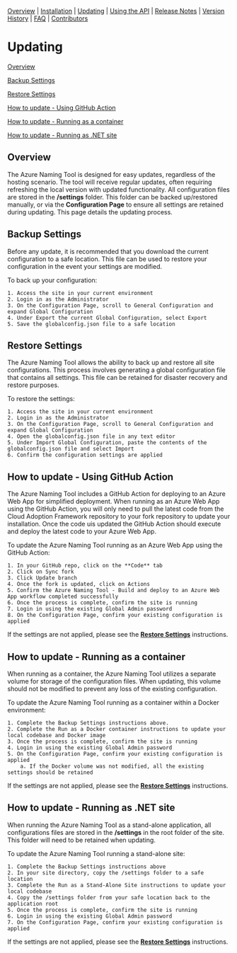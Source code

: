 [Overview](/README.md) | [Installation](/docs/INSTALLATION.md) | [Updating](/docs/UPDATING.md) | [Using the API](/docs/USINGTHEAPI.md) | [Release Notes](/RELEASENOTES.md) | [Version History](/docs/VERSIONHISTORY.md) | [FAQ](/docs/FAQ.md) | [Contributors](/docs/CONTRIBUTORS.md)

# Updating

[Overview](#overview)

[Backup Settings](#backup-settings)

[Restore Settings](#restore-settings)

[How to update - Using GitHub Action](#how-to-update---using-github-action)

[How to update - Running as a container](#how-to-update---running-as-a-container)

[How to update - Running as .NET site](#how-to-update---running-as-net-site)

## Overview

The Azure Naming Tool is designed for easy updates, regardless of the hosting scenario. The tool will receive regular updates, often requiring refreshing the local version with updated functionality. All configuration files are stored in the **/settings** folder. This folder can be backed up/restored manually, or via the **Configuration Page** to ensure all settings are retained during updating. This page details the updating process.

## Backup Settings

Before any update, it is recommended that you download the current configuration to a safe location. This file can be used to restore your configuration in the event your settings are modified. 

To back up your configuration:

	1. Access the site in your current environment
	2. Login in as the Administrator
	3. On the Configuration Page, scroll to General Configuration and expand Global Configuration
	4. Under Export the current Global Configuration, select Export
	5. Save the globalconfig.json file to a safe location

## Restore Settings

The Azure Naming Tool allows the ability to back up and restore all site configurations. This process involves generating a global configuration file that contains all settings. This file can be retained for disaster recovery and restore purposes.

To restore the settings:

	1. Access the site in your current environment
	2. Login in as the Administrator
	3. On the Configuration Page, scroll to General Configuration and expand Global Configuration 
	4. Open the globalconfig.json file in any text editor
	5. Under Import Global Configuration, paste the contents of the globalconfig.json file and select Import
	6. Confirm the configuration settings are applied

## How to update - Using GitHub Action

The Azure Naming Tool includes a GitHub Action for deploying to an Azure Web App for simplified deployment. When running as an Azure Web App using the GitHub Action, you will only  need to pull the latest code from the Cloud Adoption Framework repository to your fork repository to update your installation. Once the code uis updated the GitHub Action should execute and deploy the latest code to your Azure Web App.  

To update the Azure Naming Tool running as an Azure Web App using the GitHub Action:

	1. In your GitHub repo, click on the **Code** tab
	2. Click on Sync fork
	3. Click Update branch
	4. Once the fork is updated, click on Actions
	5. Confirm the Azure Naming Tool - Build and deploy to an Azure Web App workflow completed successfully
	6. Once the process is complete, confirm the site is running
	7. Login in using the existing Global Admin password
	8. On the Configuration Page, confirm your existing configuration is applied

If the settings are not applied, please see the **[Restore Settings](#restore-settings)** instructions. 

## How to update - Running as a container

When running as a container, the Azure Naming Tool utilizes a separate volume for storage of the configuration files. When updating, this volume should not be modified to prevent any loss of the existing configuration. 

To update the Azure Naming Tool running as a container within a Docker environment:

	1. Complete the Backup Settings instructions above.
	2. Complete the Run as a Docker container instructions to update your local codebase and Docker image
	3. Once the process is complete, confirm the site is running
	4. Login in using the existing Global Admin password
	5. On the Configuration Page, confirm your existing configuration is applied
		a. If the Docker volume was not modified, all the existing settings should be retained

If the settings are not applied, please see the **[Restore Settings](#restore-settings)** instructions. 

## How to update - Running as .NET site
When running the Azure Naming Tool as a stand-alone application, all configurations files are stored in the **/settings**  in the root folder of the site. This folder will need to be retained when updating.

To update the Azure Naming Tool running a stand-alone site:

	1. Complete the Backup Settings instructions above
	2. In your site directory, copy the /settings folder to a safe location
	3. Complete the Run as a Stand-Alone Site instructions to update your local codebase
	4. Copy the /settings folder from your safe location back to the application root
	5. Once the process is complete, confirm the site is running
	6. Login in using the existing Global Admin password
	7. On the Configuration Page, confirm your existing configuration is applied

If the settings are not applied, please see the **[Restore Settings](#restore-settings)** instructions. 
